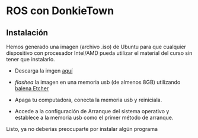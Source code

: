# ROS con DonkieTown

## Instalación
Hemos generado una imagen (archivo .iso) de Ubuntu para que cualquier dispositivo con procesador Intel/AMD pueda utilizar el material del curso sin tener que instalarlo.

- Descarga la imgen [aquí](https://drive.google.com/file/d/1aLaUVBqgWb4xQuZYf6lOJWrXmu7GLR2S/view?usp=share_link)

- *flashea* la imagen en una memoria usb (de almenos 8GB) utilizando [balena Etcher](https://www.balena.io/etcher/)

- Apaga tu computadora, conecta la memoria usb y reiniciala.

- Accede a la configuración de Arranque del sistema operativo y establece a la memoria usb como el primer método de arranque.

Listo, ya no deberias preocuparte por instalar algún programa